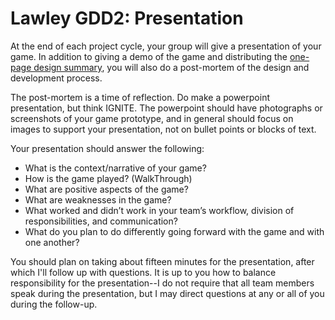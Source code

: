 # Lawley GDD2: Presentation

At the end of each project cycle, your group will give a presentation of your game. In addition to giving a demo of the game and distributing the [one-page design summary](one-page-design.md), you will also do a post-mortem of the design and development process.

The post-mortem is a time of reflection. Do make a powerpoint presentation, but think IGNITE. The powerpoint should have photographs or screenshots of your game prototype, and in general should focus on images to support your presentation, not on bullet points or blocks of text.

Your presentation should answer the following:
* What is the context/narrative of your game?
* How is the game played? (WalkThrough)
* What are positive aspects of the game?
* What are weaknesses in the game?
* What worked and didn’t work in your team’s workflow, division of responsibilities, and communication?
* What do you plan to do differently going forward with the game and with one another?

You should plan on taking about fifteen minutes for the presentation, after which I'll follow up with questions. It is up to you how to balance responsibility for the presentation--I do not require that all team members speak during the presentation, but I may direct questions at any or all of you during the follow-up. 
